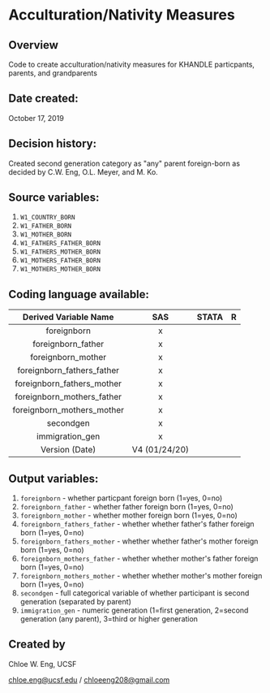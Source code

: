 # Acculturation/Nativity Measures

## Overview
Code to create acculturation/nativity measures for KHANDLE particpants, parents, and grandparents

## Date created:
October 17, 2019

## Decision history:
Created second generation category as "any" parent foreign-born as decided by C.W. Eng, O.L. Meyer, and M. Ko.

## Source variables: 
1. `W1_COUNTRY_BORN`
2. `W1_FATHER_BORN`
3. `W1_MOTHER_BORN`
4. `W1_FATHERS_FATHER_BORN`
5. `W1_FATHERS_MOTHER_BORN`
6. `W1_MOTHERS_FATHER_BORN`
7. `W1_MOTHERS_MOTHER_BORN` 

 ## Coding language available:
| Derived Variable Name | SAS  | STATA  | R  |
| :---:   | :-: | :-: | :-: |
| foreignborn | x |  | |
| foreignborn_father | x |  | |
| foreignborn_mother | x |  | |
| foreignborn_fathers_father | x |  | |
| foreignborn_fathers_mother | x |  | |
| foreignborn_mothers_father | x |  | |
| foreignborn_mothers_mother | x |  | |
| secondgen | x |  | | 
| immigration_gen | x |  | |
| Version (Date) | V4 (01/24/20) | | |

## Output variables: 
1. `foreignborn` - whether particpant foreign born (1=yes, 0=no)
2. `foreignborn_father` - whether father foreign born (1=yes, 0=no)
3. `foreignborn_mother` - whether mother foreign born (1=yes, 0=no)
4. `foreignborn_fathers_father` - whether whether father's father foreign born (1=yes, 0=no)
5. `foreignborn_fathers_mother` - whether whether father's mother foreign born (1=yes, 0=no)
6. `foreignborn_mothers_father` - whether whether mother's father foreign born (1=yes, 0=no) 
7. `foreignborn_mothers_mother` - whether whether mother's mother foreign born (1=yes, 0=no) 
8. `secondgen` - full categorical variable of whether participant is second generation (separated by parent)
9. `immigration_gen` - numeric generation (1=first generation, 2=second generation (any parent), 3=third or higher generation

## Created by

Chloe W. Eng, UCSF 

chloe.eng@ucsf.edu / chloeeng208@gmail.com
